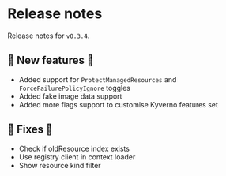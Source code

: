 # Release notes

Release notes for `v0.3.4`.

## :dizzy: New features :dizzy:
- Added support for `ProtectManagedResources` and `ForceFailurePolicyIgnore` toggles
- Added fake image data support
- Added more flags support to customise Kyverno features set

## :wrench: Fixes :wrench:
- Check if oldResource index exists
- Use registry client in context loader
- Show resource kind filter
